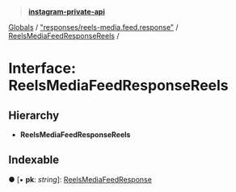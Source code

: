 > **[instagram-private-api](../README.md)**

[Globals](../README.md) / ["responses/reels-media.feed.response"](../modules/_responses_reels_media_feed_response_.md) / [ReelsMediaFeedResponseReels](_responses_reels_media_feed_response_.reelsmediafeedresponsereels.md) /

# Interface: ReelsMediaFeedResponseReels

## Hierarchy

* **ReelsMediaFeedResponseReels**

## Indexable

● \[▪ **pk**: *string*\]: [ReelsMediaFeedResponse](_responses_reels_media_feed_response_.reelsmediafeedresponse.md)